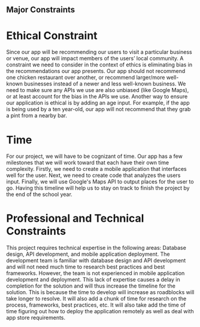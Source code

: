 ## Major Constraints

# Ethical Constraint

Since our app will be recommending our users to visit a particular business or venue, our app will impact members of the users’ local community. A constraint we need to consider in the context of ethics is eliminating bias in the recommendations our app presents. Our app should not recommend one chicken restaurant over another, or recommend larger/more well-known businesses instead of a newer and less well-known business. We need to make sure any APIs we use are also unbiased (like Google Maps), or at least account for the bias in the APIs we use.  Another way to ensure our application is ethical is by adding an age input. For example, if the app is being used by a ten year-old, our app will not recommend that they grab a pint from a nearby bar. 


# Time

For our project, we will have to be cognizant of time. Our app has a few milestones that we will work toward that each have their own time complexity. Firstly, we need to create a mobile application that interfaces well for the user. Next, we need to create code that analyzes the users input. Finally, we will use Google's Maps API to output places for the user to go. Having this timeline will help us to stay on track to finish the project by the end of the school year. 


# Professional and Technical Constraints

This project requires technical expertise in the following areas: Database design, API development, and mobile application  deployment. The development team is familiar with database design and API development and will not need much time to research best practices and best frameworks.  However, the team is not experienced in mobile application development and deployment.  This lack of expertise causes a delay in completion for the solution and will thus increase the timeline for the solution.  This is because the time to develop will increase as roadblocks will take longer to resolve.  It will also add a chunk of time for research on the process, frameworks, best practices, etc.  It will also take add the time of time figuring out how to deploy the application remotely as well as deal with app store requirements.
